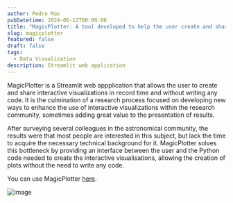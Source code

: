 ```yaml
---
author: Pedro Mas 
pubDatetime: 2024-06-12T00:00:00
title: "MagicPlotter: A tool developed to help the user create and share interactive visualizations"
slug: magicplotter
featured: false
draft: false
tags:
  - Data Visualization
description: Streamlit web application
---
```


MagicPlotter is a Streamlit web appplication that allows the user to create and share interactive visualizations in record time and without writing any code. It is the culmination of a research process focused on developing new ways to enhance the use of interactive visualizations within the research community, sometimes adding great value to the presentation of results.

 After surveying several colleagues in the astronomical community, the results were that most people are interested in this subject, but lack the time to acquire the necessary technical background for it. MagicPlotter solves this bottleneck by providing an interface between the user and the Python code needed to create the interactive visualisations, allowing the creation of plots without the need to write any code. 

You can use MagicPlotter [here](https://magicplotter.streamlit.app/).

![image](@assets/images/video_magicplotter_reduced.gif)